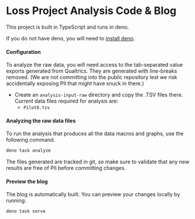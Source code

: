 # Loss Project Analysis Code & Blog

This project is built in TypeScript and runs in deno.

If you do not have deno, you will need to [install deno](https://docs.deno.com/runtime/manual/getting_started/installation).

#### Configuration

To analyze the raw data, you will need access to the tab-separated value exports generated from Qualtrics. They are generated with line-breaks removed. (We are not committing into the public repository lest we risk accidentally exposing PII that might have snuck in there.)

 - Create an `analysis-input-raw` directory and copy the .TSV files there. Current data files required for analysis are:
    - `Pilot6.tsv`

#### Analyzing the raw data files
To run the analysis that produces all the data macros and graphs, use the following command.

```bash
deno task analyze
```

The files generated are tracked in git, so make sure to validate that any new results are free of PII before committing changes.

#### Preview the blog

The blog is automatically built. You can preview your changes locally by running:

```bash
deno task serve
```
